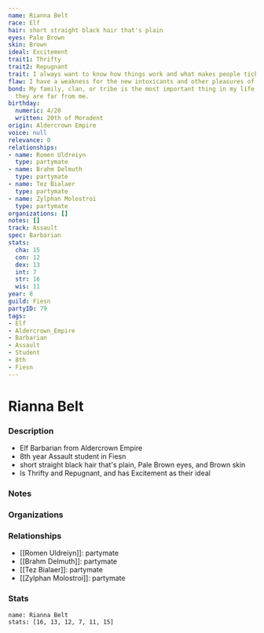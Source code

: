```yaml
---
name: Rianna Belt
race: Elf
hair: short straight black hair that's plain
eyes: Pale Brown
skin: Brown
ideal: Excitement
trait1: Thrifty
trait2: Repugnant
trait: I always want to know how things work and what makes people tick.
flaw: I have a weakness for the new intoxicants and other pleasures of this land.
bond: My family, clan, or tribe is the most important thing in my life, even when
  they are far from me.
birthday:
  numeric: 4/20
  written: 20th of Moradent
origin: Aldercrown Empire
voice: null
relevance: 0
relationships:
- name: Romen Uldreiyn
  type: partymate
- name: Brahm Delmuth
  type: partymate
- name: Tez Bialaer
  type: partymate
- name: Zylphan Molostroi
  type: partymate
organizations: []
notes: []
track: Assault
spec: Barbarian
stats:
  cha: 15
  con: 12
  dex: 13
  int: 7
  str: 16
  wis: 11
year: 8
guild: Fiesn
partyID: 79
tags:
- Elf
- Aldercrown_Empire
- Barbarian
- Assault
- Student
- 8th
- Fiesn
---
```

# Rianna Belt
### Description
- Elf Barbarian from Aldercrown Empire
- 8th year Assault student in Fiesn
- short straight black hair that's plain, Pale Brown eyes, and Brown skin
- Is Thrifty and Repugnant, and has Excitement as their ideal

### Notes

### Organizations

### Relationships
- [[Romen Uldreiyn]]: partymate
- [[Brahm Delmuth]]: partymate
- [[Tez Bialaer]]: partymate
- [[Zylphan Molostroi]]: partymate

### Stats
```statblock
name: Rianna Belt
stats: [16, 13, 12, 7, 11, 15]
```